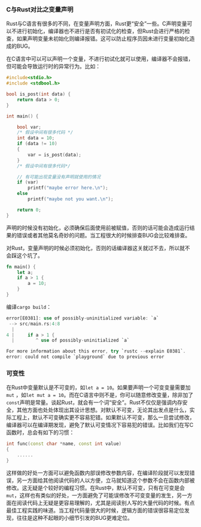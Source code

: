 
### C与Rust对比之变量声明
Rust与C语言有很多的不同，在变量声明方面，Rust更“安全”一些。C声明变量可以不进行初始化，编译器也不进行是否有初试化的检查，但Rust会进行严格的检查，如果声明变量未初始化则编译报错。这可以防止程序员因未进行变量初始化造成的BUG。

在C语言中可以可以声明一个变量，不进行初试化就可以使用，编译器不会报错，但可能会导致运行时的异常行为。比如：
```c++
#include<stdio.h>
#include <stdbool.h>

bool is_post(int data) {
    return data > 0;
}

int main() {

    bool var;
    /* 假设中间有很多代码 */
    int data = 10;
    if (data != 10) 
    {
        var = is_post(data);
    }
    /* 假设中间有很多代码*/

    // 有可能出现变量没有声明就使用的情况
    if (var)
        printf("maybe error here.\n");
    else 
        printf("maybe not you want.\n");

    return 0;
}
```
声明的时候没有初始化，必须确保后面使用前被赋值，否则的话可能会造成运行结果的错误或者其他莫名奇妙的问题。当工程很大的时候排查BUG会比较难排查。

对Rust，变量声明的时候必须初始化，否则的话编译器这关就过不去，所以就不会踩这个坑了。
```rust
fn main() {
    let a;
    if a > 1 {
        a = 10;
    }
}
```
编译`cargo build`：
```rust
error[E0381]: use of possibly-uninitialized variable: `a`
 --> src/main.rs:4:8
  |
4 |     if a > 1 {
  |        ^ use of possibly-uninitialized `a`

For more information about this error, try `rustc --explain E0381`.
error: could not compile `playground` due to previous error
```

### 可变性
在Rust中变量默认是不可变的，如`let a = 10`。如果要声明一个可变变量需要加`mut` ，如`let mut a = 10`。而在C语言中则不是，你可以随意修改变量，除非加了`const`声明是常量。谈起Rust，就会有一个词“安全”。Rust不仅仅是强调内存安全，其他方面也处处体现出其设计思想。对默认不可变，无论其出发点是什么，实际工程上，默认不可变确实更不容易犯错。如果默认不可变，那么一旦尝试修改，编译器可以在编译期发现，避免了默认可变情况下容易犯的错误。比如我们在写C函数时，总会有如下的习惯：
```c++
int func(const char *name, const int value)
{
    ......
}
```
这样做的好处一方面可以避免函数内部误修改参数内容，在编译阶段就可以发现错误，另一方面给其他阅读代码的人以方便，立马就知道这个参数不会在函数内部被修改。这无疑是个较好的编程习惯。在Rust中，默认不可变，只有在可变是会`mut`，这样也有类似的好处，一方面避免了可能误修改不可变变量的发生，另一方面在阅读代码上无疑是更容易理解的，尤其是阅读别人写的大量代码的时候。有点最佳工程实践的味道。当工程代码量很大的时候，逻辑方面的错误很容易定位发现，往往是这种不起眼的小细节引发的BUG更难定位。


